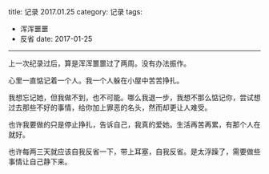 title: 记录 2017.01.25
category: 记录
tags:
  - 浑浑噩噩
  - 反省
date: 2017-01-25
---

上一次纪录过后，算是浑浑噩噩过了两周。没有办法振作。

心里一直惦记着一个人。我一个人躲在小屋中苦苦挣扎。

我想忘记她，但我做不到，也不可能。哪么我退一步，我想不那么惦记你，尝试想过去那些不好的事情，给你加上罪恶的名头，然而却更让人难受。

也许我要做的只是停止挣扎，告诉自己，我真的爱她。生活再苦再累，有那个人在就好。

也许每两三天就应该自我反省一下，带上耳塞，自我反省。是太浮躁了，需要做些事情让自己静下来。

